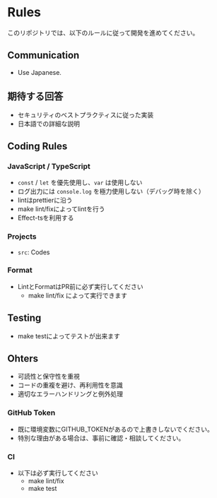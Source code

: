 # Rules

このリポジトリでは、以下のルールに従って開発を進めてください。

## Communication

- Use Japanese.

## 期待する回答

- セキュリティのベストプラクティスに従った実装
- 日本語での詳細な説明

## Coding Rules

### JavaScript / TypeScript

- `const` / `let` を優先使用し、`var` は使用しない
- ログ出力には `console.log` を極力使用しない（デバッグ時を除く）
- lintはprettierに沿う
- make lint/fixによってlintを行う
- Effect-tsを利用する

### Projects

- `src`: Codes

### Format

- LintとFormatはPR前に必ず実行してください
  - make lint/fix によって実行できます

## Testing

- make testによってテストが出来ます

## Ohters

- 可読性と保守性を重視
- コードの重複を避け、再利用性を意識
- 適切なエラーハンドリングと例外処理

### GitHub Token

- 既に環境変数にGITHUB_TOKENがあるので上書きしないでください。
- 特別な理由がある場合は、事前に確認・相談してください。

### CI

- 以下は必ず実行してください
  - make lint/fix
  - make test

